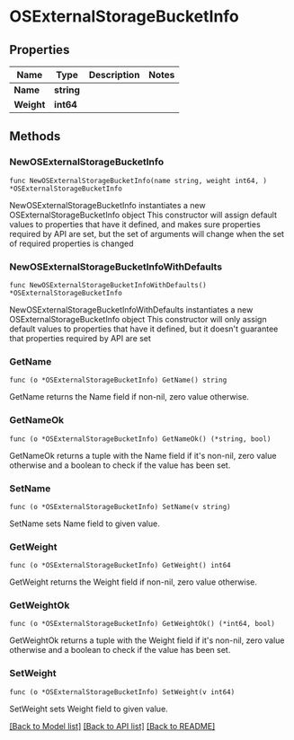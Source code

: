 # OSExternalStorageBucketInfo

## Properties

Name | Type | Description | Notes
------------ | ------------- | ------------- | -------------
**Name** | **string** |  | 
**Weight** | **int64** |  | 

## Methods

### NewOSExternalStorageBucketInfo

`func NewOSExternalStorageBucketInfo(name string, weight int64, ) *OSExternalStorageBucketInfo`

NewOSExternalStorageBucketInfo instantiates a new OSExternalStorageBucketInfo object
This constructor will assign default values to properties that have it defined,
and makes sure properties required by API are set, but the set of arguments
will change when the set of required properties is changed

### NewOSExternalStorageBucketInfoWithDefaults

`func NewOSExternalStorageBucketInfoWithDefaults() *OSExternalStorageBucketInfo`

NewOSExternalStorageBucketInfoWithDefaults instantiates a new OSExternalStorageBucketInfo object
This constructor will only assign default values to properties that have it defined,
but it doesn't guarantee that properties required by API are set

### GetName

`func (o *OSExternalStorageBucketInfo) GetName() string`

GetName returns the Name field if non-nil, zero value otherwise.

### GetNameOk

`func (o *OSExternalStorageBucketInfo) GetNameOk() (*string, bool)`

GetNameOk returns a tuple with the Name field if it's non-nil, zero value otherwise
and a boolean to check if the value has been set.

### SetName

`func (o *OSExternalStorageBucketInfo) SetName(v string)`

SetName sets Name field to given value.


### GetWeight

`func (o *OSExternalStorageBucketInfo) GetWeight() int64`

GetWeight returns the Weight field if non-nil, zero value otherwise.

### GetWeightOk

`func (o *OSExternalStorageBucketInfo) GetWeightOk() (*int64, bool)`

GetWeightOk returns a tuple with the Weight field if it's non-nil, zero value otherwise
and a boolean to check if the value has been set.

### SetWeight

`func (o *OSExternalStorageBucketInfo) SetWeight(v int64)`

SetWeight sets Weight field to given value.



[[Back to Model list]](../README.md#documentation-for-models) [[Back to API list]](../README.md#documentation-for-api-endpoints) [[Back to README]](../README.md)


